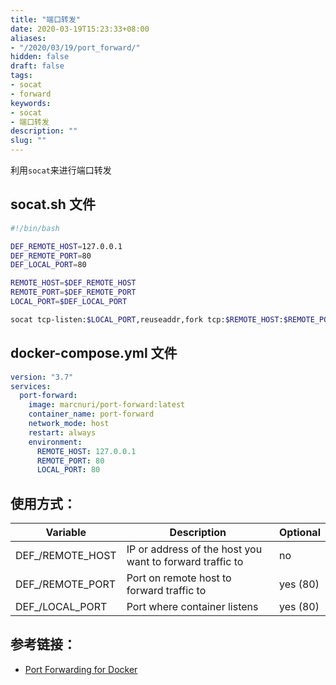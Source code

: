 ```yaml
---
title: "端口转发"
date: 2020-03-19T15:23:33+08:00
aliases:
- "/2020/03/19/port_forward/"
hidden: false
draft: false
tags:
- socat
- forward
keywords: 
- socat
- 端口转发
description: ""
slug: ""
---
```


利用`socat`来进行端口转发
<!--more-->

## socat.sh 文件
```bash
#!/bin/bash

DEF_REMOTE_HOST=127.0.0.1
DEF_REMOTE_PORT=80
DEF_LOCAL_PORT=80

REMOTE_HOST=$DEF_REMOTE_HOST
REMOTE_PORT=$DEF_REMOTE_PORT
LOCAL_PORT=$DEF_LOCAL_PORT

socat tcp-listen:$LOCAL_PORT,reuseaddr,fork tcp:$REMOTE_HOST:$REMOTE_PORT & pid=$! && trap "kill $pid" SIGINT && echo "Socat started listening on $LOCAL_PORT: Redirecting traffic to $REMOTE_HOST:$REMOTE_PORT ($pid)" && wait $pid
```

## docker-compose.yml 文件
```yml
version: "3.7"
services:
  port-forward:
    image: marcnuri/port-forward:latest
    container_name: port-forward
    network_mode: host
    restart: always
    environment:
      REMOTE_HOST: 127.0.0.1
      REMOTE_PORT: 80
      LOCAL_PORT: 80
```

## 使用方式：
| Variable  | Description  | Optional  |  
|---|---|---|
|  DEF_/REMOTE_HOST |  IP or address of the host you want to forward traffic to | no  |  
|  DEF_/REMOTE_PORT |  Port on remote host to forward traffic to	 |  yes (80) |   
|  DEF_/LOCAL_PORT |  Port where container listens	 |  yes (80) |  



## 参考链接：
- [Port Forwarding for Docker](https://hub.docker.com/r/marcnuri/port-forward)